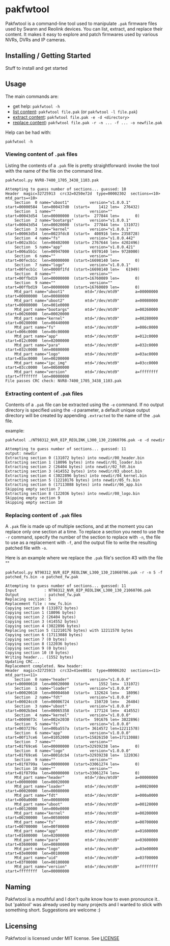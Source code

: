 # pakfwtool

Pakfwtool is a command-line tool used to manipulate `.pak` firmware files
used by Swann and Reolink devices. You can list, extract, and replace their
content. It makes it easy to explore and patch firmwares used by various
NVRs, DVRs and IP cameras.


## Installing / Getting Started

Stuff to install and get started

## Usage

The main commands are:
 * get help: `pakfwtool -h`
 * [list content](#viewing-content-of-pak-files): `pakfwtool file.pak` (or `pakfwtool -l file.pak`)
 * [extract content](#extracting-content-of-pak-files): `pakfwtool file.pak -e -d <directory>`
 * [replace content](#replacing-content-of-pak-files): `pakfwtool file.pak -r -n ... -f ... -o newfile.pak`

Help can be had with:
```shell
pakfwtool -h
```

### Viewing content of `.pak` files

Listing the contents of a `.pak` file is pretty straightforward: invoke the
tool with the name of the file on the command line.

```shell
pakfwtool.py NVR8-7400_1705_3438_1103.pak
```

```
Attempting to guess number of sections... guessed: 10
Header  magic=32725913  crc32=0250e72d  type=00002302  sections=<10>  mtd_parts=<10>
    Section  0 name="uboot1"         version="v1.0.0.1"       start=00000584  len=000437d0  (start=    1412 len=  276432)
    Section  1 name=""               version=""               start=00043d54  len=00000000  (start=  277844 len=       0)
    Section  2 name="bootargs"       version="v1.0.0.1"       start=00043d54  len=00020000  (start=  277844 len=  131072)
    Section  3 name="kernel"         version="v1.0.0.1"       start=00063d54  len=0023fdc8  (start=  408916 len= 2358728)
    Section  4 name="fs"             version="v1.0.0.442"     start=002a3b1c  len=00402000  (start= 2767644 len= 4202496)
    Section  5 name="app"            version="v1.0.0.421"     start=006a5b1c  len=00947000  (start= 6970140 len= 9728000)
    Section  6 name=""               version=""               start=00fecb1c  len=00000000  (start=16698140 len=       0)
    Section  7 name="logo"           version="v1.0.0.1"       start=00fecb1c  len=0000f1fd  (start=16698140 len=   61949)
    Section  8 name=""               version=""               start=00ffbd19  len=00000000  (start=16760089 len=       0)
    Section  9 name=""               version=""               start=00ffbd19  len=00000000  (start=16760089 len=       0)
    Mtd_part name="uboot1"         mtd="/dev/mtd9"       a=00000000  start=00000000  len=00080000
    Mtd_part name="uboot2"         mtd="/dev/mtd9"       a=00080000  start=00080000  len=001e0000
    Mtd_part name="bootargs"       mtd="/dev/mtd9"       a=00260000  start=00260000  len=00020000
    Mtd_part name="kernel"         mtd="/dev/mtd9"       a=00280000  start=00280000  len=00440000
    Mtd_part name="fs"             mtd="/dev/mtd9"       a=006c0000  start=006c0000  len=00c00000
    Mtd_part name="app"            mtd="/dev/mtd9"       a=012c0000  start=012c0000  len=02000000
    Mtd_part name="para"           mtd="/dev/mtd9"       a=032c0000  start=032c0000  len=00800000
    Mtd_part name="logo"           mtd="/dev/mtd9"       a=03ac0000  start=03ac0000  len=00200000
    Mtd_part name="ipc_img"        mtd="/dev/mtd9"       a=03cc0000  start=03cc0000  len=00b00000
    Mtd_part name="version"        mtd="/dev/mtd9"       a=ffffffff  start=ffffffff  len=00000000
File passes CRC check: NVR8-7400_1705_3438_1103.pak
```

### Extracting content of `.pak` files

Contents of a `.pak` file can be extracted using the `-e` command. If no
output directory is specified using the `-d` parameter, a default unique
output directory will be created by appending `.extracted` to the name of
the `.pak` file.

example:
```shell
pakfwtool ./NT98312_NVR_8IP_REOLINK_L300_130_21060706.pak -e -d newdir
```
```
Attempting to guess number of sections... guessed: 11
output: newdir
Extracting section 0 (131072 bytes) into newdir/00_header.bin
Extracting section 1 (18096 bytes) into newdir/01_loader.bin
Extracting section 2 (26404 bytes) into newdir/02_fdt.bin
Extracting section 3 (414552 bytes) into newdir/03_uboot.bin
Extracting section 4 (3022896 bytes) into newdir/04_kernel.bin
Extracting section 5 (12210176 bytes) into newdir/05_fs.bin
Extracting section 6 (17113088 bytes) into newdir/06_app.bin
Skipping empty section 7
Extracting section 8 (122036 bytes) into newdir/08_logo.bin
Skipping empty section 9
Skipping empty section 10
```

### Replacing content of `.pak` files

A `.pak` file is made up of multiple sections, and at the moment you can
replace only one section at a time. To replace a section you need to 
use the `-r` command, specify the number of the section to replace with `-n`,
the file to use as a replacement with `-f`, and the output file to write
the resulting patched file with `-o`.

Here is an example where we replace the `.pak` file's section #3 with the
file ""

```shell
pakfwtool.py NT98312_NVR_8IP_REOLINK_L300_130_21060706.pak -r -n 5 -f patched_fs.bin -o patched_fw.pak
````

```
Attempting to guess number of sections... guessed: 11
Input            : NT98312_NVR_8IP_REOLINK_L300_130_21060706.pak
Output           : patched_fw.pak
Replacing section: 5
Replacement file : new_fs.bin
Copying section 0 (131072 bytes)
Copying section 1 (18096 bytes)
Copying section 2 (26404 bytes)
Copying section 3 (414552 bytes)
Copying section 4 (3022896 bytes)
Replacing section 5 (12210176 bytes) with 12211578 bytes
Copying section 6 (17113088 bytes)
Copying section 7 (0 bytes)
Copying section 8 (122036 bytes)
Copying section 9 (0 bytes)
Copying section 10 (0 bytes)
Writing header... (1552 bytes)
Updating CRC...
Replacement completed. New header:
Header  magic=32725913  crc32=41ee801c  type=00006202  sections=<11>  mtd_parts=<11>
    Section  0 name="header"         version="v1.0.0.0"       start=00000610  len=00020000  (start=    1552 len=  131072)
    Section  1 name="loader"         version="v1.0.0.0"       start=00020610  len=000046b0  (start=  132624 len=   18096)
    Section  2 name="fdt"            version="v1.0.0.0"       start=00024cc0  len=00006724  (start=  150720 len=   26404)
    Section  3 name="uboot"          version="v1.0.0.0"       start=0002b3e4  len=00065358  (start=  177124 len=  414552)
    Section  4 name="kernel"         version="v1.0.0.0"       start=0009073c  len=002e2030  (start=  591676 len= 3022896)
    Section  5 name="fs"             version="v1.0.0.0"       start=0037276c  len=00ba557a  (start= 3614572 len=12211578)
    Section  6 name="app"            version="v1.0.0.0"       start=00f17ce6  len=01052000  (start=15826150 len=17113088)
    Section  7 name=""               version=""               start=01f69ce6  len=00000000  (start=32939238 len=       0)
    Section  8 name="logo"           version="v1.0.0.0"       start=01f69ce6  len=0001dcb4  (start=32939238 len=  122036)
    Section  9 name=""               version=""               start=01f8799a  len=00000000  (start=33061274 len=       0)
    Section 10 name=""               version=""               start=01f8799a  len=00000000  (start=33061274 len=       0)
    Mtd_part name="header"         mtd="/dev/mtd9"       a=00000000  start=00000000  len=00020000
    Mtd_part name="loader"         mtd="/dev/mtd9"       a=00020000  start=00020000  len=00080000
    Mtd_part name="fdt"            mtd="/dev/mtd9"       a=000a0000  start=000a0000  len=00080000
    Mtd_part name="uboot"          mtd="/dev/mtd9"       a=00120000  start=00120000  len=000e0000
    Mtd_part name="kernel"         mtd="/dev/mtd9"       a=00200000  start=00200000  len=00500000
    Mtd_part name="fs"             mtd="/dev/mtd9"       a=00700000  start=00700000  len=00f00000
    Mtd_part name="app"            mtd="/dev/mtd9"       a=01600000  start=01600000  len=02000000
    Mtd_part name="para"           mtd="/dev/mtd9"       a=03600000  start=03600000  len=00800000
    Mtd_part name="logo"           mtd="/dev/mtd9"       a=03e00000  start=03e00000  len=00100000
    Mtd_part name="uid"            mtd="/dev/mtd9"       a=03f00000  start=03f00000  len=00100000
    Mtd_part name="version"        mtd="/dev/mtd9"       a=ffffffff  start=ffffffff  len=00000000
```


## Naming

Pakfwtool is a mouthful and I don't quite know how to even pronounce it.. but
'paktool' was already used by many projects and I wanted to stick with something
short. Suggestions are welcome :)

## Licensing

Pakfwtool is licensed under MIT license. See [LICENSE](LICENSE)
